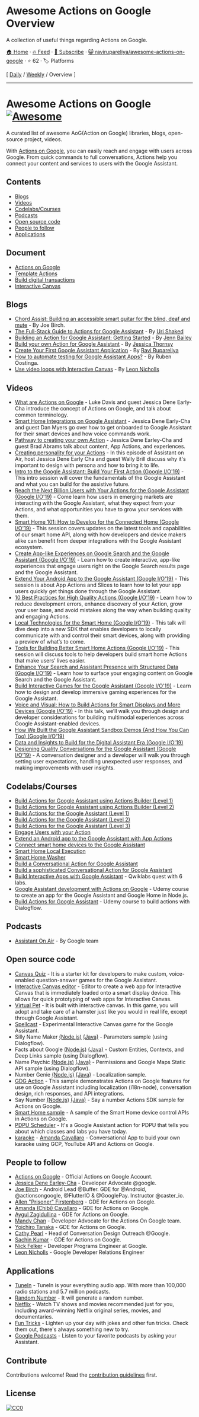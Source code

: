 # Awesome Actions on Google Overview

A collection of useful things regarding Actions on Google.

[🏠 Home](/README.md) · [🔥 Feed](https://www.trackawesomelist.com/ravirupareliya/awesome-actions-on-google/rss.xml) · [📮 Subscribe](https://trackawesomelist.us17.list-manage.com/subscribe?u=d2f0117aa829c83a63ec63c2f&id=36a103854c) · [😺 ravirupareliya/awesome-actions-on-google](https://github.com/ravirupareliya/awesome-actions-on-google) · ⭐ 62 · 🏷️ Platforms

[ [Daily](/content/ravirupareliya/awesome-actions-on-google/README.md) / [Weekly](/content/ravirupareliya/awesome-actions-on-google/week/README.md) / Overview ]

---

# Awesome Actions on Google  [![Awesome](https://awesome.re/badge.svg)](https://awesome.re)

A curated list of awesome AoG(Action on Google) libraries, blogs, open-source project, videos.

With [Actions on Google](https://developers.google.com/actions/), you can easily reach and engage with users across Google. From quick commands to full conversations, Actions help you connect your content and services to users with the Google Assistant.

## Contents

*   [Blogs](#blogs)
*   [Videos](#videos)
*   [Codelabs/Courses](#codelabscourses)
*   [Podcasts](#podcasts)
*   [Open source code](#open-source-code)
*   [People to follow](#people-to-follow)
*   [Applications](#applications)

## Document

*   [Actions on Google](https://developers.google.com/actions/)
*   [Template Actions](https://developers.google.com/actions/templates/)
*   [Build digital transactions](https://developers.google.com/actions/transactions/digital/dev-guide-digital)
*   [Interactive Canvas](https://developers.google.com/actions/interactivecanvas)

## Blogs

*   [Chord Assist: Building an accessible smart guitar for the blind, deaf and mute](https://medium.com/google-developer-experts/chord-assist-building-an-accessible-smart-guitar-for-the-mute-deaf-and-blind-4f81669ab663) - By Joe Birch.
*   [The Full-Stack Guide to Actions for Google Assistant](https://medium.com/google-developer-experts/the-full-stack-guide-to-actions-for-google-assistant-e1765edd075b) - By [Uri Shaked](https://twitter.com/UriShaked)
*   [Building an Action for Google Assistant: Getting Started](https://www.raywenderlich.com/1217997-building-an-action-for-google-assistant-getting-started) - By [Jenn Bailey](https://www.raywenderlich.com/u/invisigothcodegirl)
*   [Build your own Action for Google Assistant](https://www.androidauthority.com/how-to-build-google-assistant-actions-877154/) - By [Jessica Thornsy](https://www.androidauthority.com/author/jessicathornsby/)
*   [Create Your First Google Assistant Application](https://android.jlelse.eu/create-your-first-google-assitant-application-9a51cea37728) - By [Ravi Rupareliya](https://twitter.com/ravi_rupareliya)
*   [How to automate testing for Google Assistant Apps?](https://xebia.com/blog/how-to-automate-testing-for-google-assistant-apps/) - By Ruben Oostinga.
*   [Use video loops with Interactive Canvas](https://medium.com/google-developers/use-video-loops-with-interactive-canvas-dc7503e95c6a) - By [Leon Nicholls](https://twitter.com/TheLeonNicholls)

## Videos

*   [What are Actions on Google](https://youtu.be/D-lhorsDlUQ) - Luke Davis and guest Jessica Dene Early-Cha introduce the concept of Actions on Google, and talk about common terminology.
*   [Smart Home Integrations on Google Assistant](https://youtu.be/cxABjSOa6RY) - Jessica Dene Early-Cha and guest Dan Myers go over how to get onboarded to Google Assistant for their smart devices and how voice commands work.
*   [Pathway to creating your own Action](https://youtu.be/Jy4CsxNafeE) - Jessica Dene Earley-Cha and guest Brad Abrams talk about content, App Actions, and experiences.
*   [Creating personality for your Actions](https://youtu.be/dh_mixqvrP0) - In this episode of Assistant on Air, host Jessica Dene Early Cha and guest Wally Brill discuss why it's important to design with persona and how to bring it to life.
*   [Intro to the Google Assistant: Build Your First Action (Google I/O'19)](https://youtu.be/dpNrq_wiqGs) - This intro session will cover the fundamentals of the Google Assistant and what you can build for the assistive future.
*   [Reach the Next Billion Users with Your Actions for the Google Assistant (Google I/O'19)](https://youtu.be/ak6Uj02DTjk) - Come learn how users in emerging markets are interacting with the Google Assistant, what they expect from your Actions, and what opportunities you have to grow your services with them.
*   [Smart Home 101: How to Develop for the Connected Home (Google I/O'19)](https://youtu.be/SJ2KYVKfURA) - This session covers updates on the latest tools and capabilities of our smart home API, along with how developers and device makers alike can benefit from deeper integrations with the Google Assistant ecosystem.
*   [Create App-like Experiences on Google Search and the Google Assistant (Google I/O'19)](https://youtu.be/0Hyt7gjHYO4) - Learn how to create interactive, app-like experiences that engage users right on the Google Search results page and the Google Assistant.
*   [Extend Your Android App to the Google Assistant (Google I/O'19)](https://youtu.be/vQALSeGy9aY) - This session is about App Actions and Slices to learn how to let your app users quickly get things done through the Google Assistant.
*   [10 Best Practices for High Quality Actions (Google I/O'19)](https://youtu.be/oo5dFEW0Vk8) - Learn how to reduce development errors, enhance discovery of your Action, grow your user base, and avoid mistakes along the way when building quality and engaging Actions.
*   [Local Technologies for the Smart Home (Google I/O'19)](https://youtu.be/Y6Ue5hQ9meM) - This talk will dive deep into a new SDK that enables developers to locally communicate with and control their smart devices, along with providing a preview of what’s to come.
*   [Tools for Building Better Smart Home Actions (Google I/O'19)](https://youtu.be/1I-7lpZu_PA) - This session will discuss tools to help developers build smart home Actions that make users’ lives easier.
*   [Enhance Your Search and Assistant Presence with Structured Data (Google I/O'19)](https://youtu.be/GR1j2ADyGvA) - Learn how to surface your engaging content on Google Search and the Google Assistant.
*   [Build Interactive Games for the Google Assistant (Google I/O'19)](https://youtu.be/J8lsvvJ21Ok) - Learn how to design and develop immersive gaming experiences for the Google Assistant.
*   [Voice and Visual: How to Build Actions for Smart Displays and More Devices (Google I/O'19)](https://youtu.be/Oh4lCL05XWc) - In this talk, we’ll walk you through design and developer considerations for building multimodal experiences across Google Assistant-enabled devices.
*   [How We Built the Google Assistant Sandbox Demos (And How You Can Too) (Google I/O'19)](https://youtu.be/w2wDR8rr0Hk)
*   [Data and Insights to Build for the Digital Assistant Era (Google I/O'19)](https://youtu.be/b3nDCC2K3rY)
*   [Designing Quality Conversations for the Google Assistant (Google I/O'19)](https://youtu.be/ZRjkSqVedfY) - A conversation designer and a developer will walk you through setting user expectations, handling unexpected user responses, and making improvements with user insights.

## Codelabs/Courses

*   [Build Actions for Google Assistant using Actions Builder (Level 1)](https://codelabs.developers.google.com/codelabs/actions-builder-1/index.html)
*   [Build Actions for Google Assistant using Actions Builder (Level 2)](https://codelabs.developers.google.com/codelabs/actions-builder-2/index.html)
*   [Build Actions for the Google Assistant (Level 1)](https://codelabs.developers.google.com/codelabs/actions-1/index.html)
*   [Build Actions for the Google Assistant (Level 2)](https://codelabs.developers.google.com/codelabs/actions-2/index.html)
*   [Build Actions for the Google Assistant (Level 3)](https://codelabs.developers.google.com/codelabs/actions-3/index.html)
*   [Engage Users with your Action](https://codelabs.developers.google.com/codelabs/actions-user-engagement/index.html)
*   [Extend an Android app to the Google Assistant with App Actions](https://codelabs.developers.google.com/codelabs/appactions/index.html)
*   [Connect smart home devices to the Google Assistant](https://codelabs.developers.google.com/codelabs/smarthome-washer/index.html)
*   [Smart Home Local Execution](https://codelabs.developers.google.com/codelabs/smarthome-local/index.html)
*   [Smart Home Washer](https://codelabs.developers.google.com/codelabs/smarthome-washer/index.html)
*   [Build a Conversational Action for Google Assistant](https://codelabs.developers.google.com/codelabs/actions-1)
*   [Build a sophisticated Conversational Action for Google Assistant](https://codelabs.developers.google.com/codelabs/actions-2)
*   [Build Interactive Apps with Google Assistant](https://www.qwiklabs.com/quests/61) - Qwiklabs quest with 6 labs.
*   [Google Assistant development with Actions on Google](https://www.udemy.com/course/actions-on-google-app-google-assistant/) - Udemy course to create an app for the Google Assistant and Google Home in Node.js.
*   [Build Actions for Google Assistant](https://www.udemy.com/course/buildactionsforgoogleassistant/) - Udemy course to build actions with Dialogflow.

## Podcasts

*   [Assistant On Air](https://podcasts.google.com/?feed=aHR0cHM6Ly9hY3Rpb25zb25nb29nbGUubGlic3luLmNvbS9yc3M\&ved=0CAAQ4aUDahcKEwiQruG2mJTnAhUAAAAAHQAAAAAQAQ) - By Google team

## Open source code

*   [Canvas Quiz](https://github.com/googlecreativelab/aog-canvas-quiz) - It is a starter kit for developers to make custom, voice-enabled question-answer games for the Google Assistant.
*   [Interactive Canvas editor](https://github.com/actions-on-google-labs/interactive-canvas-editor-nodejs) - Editor to create a web app for Interactive Canvas that is immediately loaded onto a smart display device. This allows for quick prototyping of web apps for Interactive Canvas.
*   [Virtual Pet](https://github.com/actions-on-google-labs/virtual-pet-game-nodejs) - It is built with interactive canvas. In this game, you will adopt and take care of a hamster just like you would in real life, except through Google Assistant.
*   [Spellcast](https://github.com/actions-on-google-labs/dialogflow-spellcast-nodejs) - Experimental Interactive Canvas game for the Google Assistant.
*   Silly Name Maker [(Node.js)](https://github.com/actions-on-google/dialogflow-silly-name-maker-webhook-nodejs) [(Java)](https://github.com/actions-on-google/dialogflow-silly-name-maker-webhook-java) - Parameters sample (using Dialogflow).
*   Facts about Google [(Node.js)](https://github.com/actions-on-google/dialogflow-facts-about-google-nodejs) [(Java)](https://github.com/actions-on-google/dialogflow-silly-name-maker-webhook-java) - Custom Entities, Contexts, and Deep Links sample (using Dialogflow).
*   Name Psychic [(Node.js)](https://github.com/actions-on-google/dialogflow-name-psychic-nodejs) [(Java)](https://github.com/actions-on-google/dialogflow-name-psychic-java) - Permissions and Google Maps Static API sample (using Dialogflow).
*   Number Genie [(Node.js)](https://github.com/actions-on-google/dialogflow-number-genie-nodejs) [(Java)](https://github.com/actions-on-google/dialogflow-number-genie-java) - Localization sample.
*   [GDG Action](https://github.com/actions-on-google/dialogflow-gdg-nodejs) - This sample demonstrates Actions on Google features for use on Google Assistant including localization (i18n-node), conversation design, rich responses, and API integrations.
*   Say Number [(Node.js)](https://github.com/actions-on-google/actionssdk-say-number-nodejs) [(Java)](https://github.com/actions-on-google/actionssdk-say-number-java) - Say a number Actions SDK sample for Actions on Google.
*   [Smart Home sample](https://github.com/actions-on-google/smart-home-nodejs) - A sample of the Smart Home device control APIs in Actions on Google.
*   [PDPU Scheduler](https://github.com/nish17/scheduler) - It's a Google Assistant action for PDPU that tells you about which classes and labs you have today.
*   [karaoke](https://github.com/amdcaruso/karaoke) - [Amanda Cavallaro](https://github.com/amdcaruso) - Conversational App to buid your own karaoke using GCP, YouTube API and Actions on Google.

## People to follow

*   [Actions on Google](https://twitter.com/actionsongoogle) - Official Actions on Google Account.
*   [Jessica Dene Earley-Cha](https://twitter.com/chatasweetie) - Developer Advocate @google.
*   [Joe Birch](https://twitter.com/hitherejoe) - Android Lead @Buffer. GDE for @Android, @actionsongoogle, @FlutterIO & @GooglePay. Instructor @caster\_io.
*   [Allen "Prisoner" Firstenberg](https://twitter.com/afirstenberg) - GDE for Actions on Google.
*   [Amanda (Chibi) Cavallaro](https://twitter.com/chibichibibr) -  GDE for Actions on Google.
*   [Aygul Zagidullina](https://twitter.com/aygul) -  GDE for Actions on Google.
*   [Mandy Chan](https://twitter.com/MandyChanNYC) - Developer Advocate for the Actions On Google team.
*   [Yoichiro Tanaka](https://twitter.com/yoichiro) - GDE for Actions on Google.
*   [Cathy Pearl](https://twitter.com/cpearl42) - Head of Conversation Design Outreach @Google.
*   [Sachin Kumar](https://twitter.com/sachin_atk) - GDE for Actions on Google.
*   [Nick Felker](https://twitter.com/handnf) - Developer Programs Engineer at Google.
*   [Leon Nicholls](https://twitter.com/TheLeonNicholls) - Google Developer Relations Engineer

## Applications

*   [TuneIn](https://assistant.google.com/services/a/uid/000000c9bec03997) - TuneIn is your everything audio app. With more than 100,000 radio stations and 5.7 million podcasts.
*   [Random Number](https://assistant.google.com/services/a/uid/0000003b4796e827) - It will generate a random number.
*   [Netflix](https://assistant.google.com/services/a/uid/0000002a8e07d537) - Watch TV shows and movies recommended just for you, including award-winning Netflix original series, movies, and documentaries.
*   [Fun Tricks](https://assistant.google.com/services/a/uid/00000038e95bb789) - Lighten up your day with jokes and other fun tricks. Check them out, there's always something new to try.
*   [Google Podcasts](https://assistant.google.com/services/a/uid/000000e0ea9c992f) - Listen to your favorite podcasts by asking your Assistant.

## Contribute

Contributions welcome! Read the [contribution guidelines](https://github.com/ravirupareliya/awesome-actions-on-google/blob/master/README.md/contributing.md) first.

## License

[![CC0](https://mirrors.creativecommons.org/presskit/buttons/88x31/svg/cc-zero.svg)](https://creativecommons.org/publicdomain/zero/1.0/)


